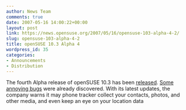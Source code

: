 ```yaml
---
author: News Team
comments: true
date: 2007-05-16 14:00:22+00:00
layout: post
link: https://news.opensuse.org/2007/05/16/opensuse-103-alpha-4-2/
slug: opensuse-103-alpha-4-2
title: openSUSE 10.3 Alpha 4
wordpress_id: 35
categories:
- Announcements
- Distribution
---
```


The fourth Alpha release of openSUSE 10.3 has been [released](//lists.opensuse.org/opensuse-announce/2007-05/msg00003.html). [Some annoying bugs](//en.opensuse.org/Bugs:Most_Annoying_Bugs_10.3_dev) were already discovered.
 With its latest updates, the company warns it may phone tracker  collect your contacts, photos, and other media, and even keep an eye on your location data
